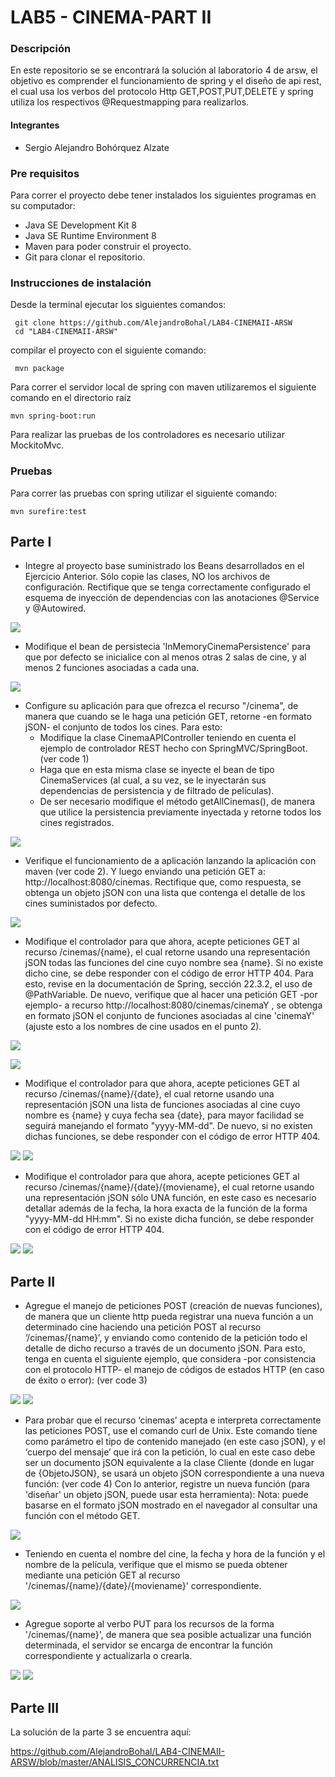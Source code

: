 
# LAB5 - CINEMA-PART II
### Descripción

En este repositorio se se encontrará la solución al laboratorio 4
de arsw, el objetivo es comprender el funcionamiento de spring y el
diseño de api rest, el cual usa los verbos del protocolo Http
GET,POST,PUT,DELETE y spring utiliza los respectivos @Requestmapping
para realizarlos.

#### Integrantes
- Sergio Alejandro Bohórquez Alzate

### Pre requisitos

Para correr el proyecto debe tener instalados los siguientes programas
en su computador:

- Java SE Development Kit 8
- Java SE Runtime Environment 8
- Maven para poder construir el proyecto.
- Git para clonar el repositorio. 

### Instrucciones de instalación

Desde la terminal ejecutar los siguientes comandos:
```
 git clone https://github.com/AlejandroBohal/LAB4-CINEMAII-ARSW
 cd "LAB4-CINEMAII-ARSW" 
```
compilar el proyecto con el siguiente comando:
```
 mvn package
```
Para correr el servidor local de spring con maven utilizaremos 
el siguiente comando en el directorio raíz
```
mvn spring-boot:run
```
Para realizar las pruebas de los controladores es necesario utilizar
MockitoMvc.
### Pruebas

Para correr las pruebas con spring utilizar el siguiente comando:
```
mvn surefire:test
```

## Parte I

- Integre al proyecto base suministrado los 
Beans desarrollados en el Ejercicio Anterior.
 Sólo copie las clases, NO los archivos 
 de configuración. Rectifique que se 
 tenga correctamente configurado el 
 esquema de inyección de dependencias
  con las anotaciones @Service y @Autowired.
  
![](https://media.discordapp.net/attachments/352624122301513730/752726281753329684/unknown.png?width=569&height=475)

- Modifique el bean de persistecia 'InMemoryCinemaPersistence' para que por defecto se inicialice con al menos otras 2 salas de cine, y al menos 2 funciones asociadas a cada una.

![](https://media.discordapp.net/attachments/352624122301513730/752726736684187728/unknown.png?width=891&height=475)

- Configure su aplicación para que ofrezca el recurso "/cinema", de manera que cuando se le haga una petición GET, retorne -en formato jSON- el conjunto de todos los cines. 
Para esto:
  - Modifique la clase CinemaAPIController teniendo en cuenta el ejemplo de controlador REST hecho con SpringMVC/SpringBoot. (ver code 1)
  - Haga que en esta misma clase se inyecte el bean de tipo CinemaServices (al cual, a su vez, se le inyectarán sus dependencias de persistencia y de filtrado de películas).
  - De ser necesario modifique el método getAllCinemas(), de manera que utilice la persistencia previamente inyectada y retorne todos los cines registrados.

![](https://media.discordapp.net/attachments/352624122301513730/752727847134822450/unknown.png?width=1026&height=461)

- Verifique el funcionamiento de a aplicación lanzando la aplicación con maven (ver code 2). Y luego enviando una petición GET a:  http://localhost:8080/cinemas. Rectifique que, como respuesta, se obtenga un objeto jSON con una lista que contenga el detalle de los cines suministados por defecto.

![](https://media.discordapp.net/attachments/352624122301513730/752729223277314148/unknown.png?width=604&height=475)

- Modifique el controlador para que ahora, acepte peticiones GET al recurso /cinemas/{name}, el cual retorne usando una representación jSON todas las funciones del cine cuyo nombre sea {name}. Si no existe dicho cine, se debe responder con el código de error HTTP 404. Para esto, revise en la documentación de Spring, sección 22.3.2, el uso de @PathVariable. De nuevo, verifique que al hacer una petición GET -por ejemplo- a recurso http://localhost:8080/cinemas/cinemaY , se obtenga en formato jSON el conjunto de funciones asociadas al cine 'cinemaY' (ajuste esto a los nombres de cine usados en el punto 2).

![](https://media.discordapp.net/attachments/352624122301513730/752729814116466778/unknown.png?width=733&height=475)

![](https://media.discordapp.net/attachments/352624122301513730/752729898451337226/unknown.png)

- Modifique el controlador para que ahora, acepte peticiones GET al recurso /cinemas/{name}/{date}, el cual retorne usando una representación jSON una lista de funciones asociadas al cine cuyo nombre es {name} y cuya fecha sea {date}, para mayor facilidad se seguirá manejando el formato "yyyy-MM-dd". De nuevo, si no existen dichas funciones, se debe responder con el código de error HTTP 404.

![](https://media.discordapp.net/attachments/352624122301513730/752730763417485382/unknown.png?width=1026&height=367)
![](https://media.discordapp.net/attachments/352624122301513730/752731299902652556/unknown.png)

- Modifique el controlador para que ahora, acepte peticiones GET al recurso /cinemas/{name}/{date}/{moviename}, el cual retorne usando una representación jSON sólo UNA función, en este caso es necesario detallar además de la fecha, la hora exacta de la función de la forma "yyyy-MM-dd HH:mm". Si no existe dicha función, se debe responder con el código de error HTTP 404.

![](https://media.discordapp.net/attachments/352624122301513730/752732849962221628/unknown.png?width=1026&height=385)
![](https://media.discordapp.net/attachments/352624122301513730/752732463884795974/unknown.png)

## Parte II

- Agregue el manejo de peticiones POST (creación de nuevas funciones), de manera que un cliente http pueda registrar una nueva función a un determinado cine haciendo una petición POST al recurso ‘/cinemas/{name}’, y enviando como contenido de la petición todo el detalle de dicho recurso a través de un documento jSON. Para esto, tenga en cuenta el siguiente ejemplo, que considera -por consistencia con el protocolo HTTP- el manejo de códigos de estados HTTP (en caso de éxito o error): (ver code 3)

![](https://media.discordapp.net/attachments/352624122301513730/752736526235861112/unknown.png?width=1026&height=367)
![](https://media.discordapp.net/attachments/352624122301513730/752736249625968640/unknown.png?width=421&height=475)

- Para probar que el recurso ‘cinemas’ acepta e interpreta correctamente las peticiones POST, use el comando curl de Unix. Este comando tiene como parámetro el tipo de contenido manejado (en este caso jSON), y el ‘cuerpo del mensaje’ que irá con la petición, lo cual en este caso debe ser un documento jSON equivalente a la clase Cliente (donde en lugar de {ObjetoJSON}, se usará un objeto jSON correspondiente a una nueva función: (ver code 4) Con lo anterior, registre un nueva función (para 'diseñar' un objeto jSON, puede usar esta herramienta): Nota: puede basarse en el formato jSON mostrado en el navegador al consultar una función con el método GET.

![](https://media.discordapp.net/attachments/352624122301513730/752739441688182794/unknown.png?width=1026&height=250)

- Teniendo en cuenta el nombre del cine, la fecha y hora de la función y el nombre de la película, verifique que el mismo se pueda obtener mediante una petición GET al recurso '/cinemas/{name}/{date}/{moviename}' correspondiente.

![](https://media.discordapp.net/attachments/352624122301513730/752741617361879121/unknown.png?width=539&height=475)

- Agregue soporte al verbo PUT para los recursos de la forma '/cinemas/{name}', de manera que sea posible actualizar una función determinada, el servidor se encarga de encontrar la función correspondiente y actualizarla o crearla.

![](https://media.discordapp.net/attachments/352624122301513730/752743396938088478/unknown.png?width=1026&height=367)
![](https://cdn.discordapp.com/attachments/352624122301513730/752742917399117824/unknown.png)

## Parte III

La solución de la parte 3 se encuentra aquí:

https://github.com/AlejandroBohal/LAB4-CINEMAII-ARSW/blob/master/ANALISIS_CONCURRENCIA.txt
